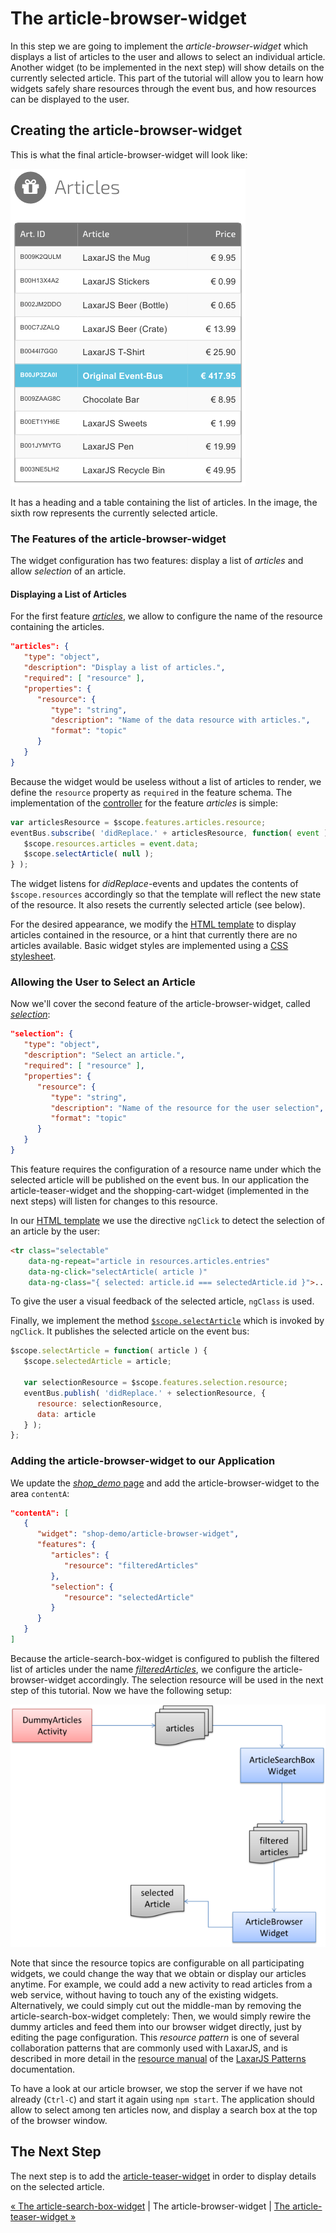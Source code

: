 # The article-browser-widget

In this step we are going to implement the _article-browser-widget_ which displays a list of articles to the user and allows to select an individual article.
Another widget (to be implemented in the next step) will show details on the currently selected article.
This part of the tutorial will allow you to learn how widgets safely share resources through the event bus, and how resources can be displayed to the user.


## Creating the article-browser-widget

This is what the final article-browser-widget will look like:

![article-browser-widget](img/article_browser_widget.png)

It has a heading and a table containing the list of articles.
In the image, the sixth row represents the currently selected article.


### The Features of the article-browser-widget

The widget configuration has two features: display a list of *articles* and allow *selection* of an article.


#### Displaying a List of Articles

For the first feature [*articles*](../../includes/widgets/shop-demo/article-browser-widget/widget.json#L16-27), we allow to configure the name of the resource containing the articles.

```json
"articles": {
   "type": "object",
   "description": "Display a list of articles.",
   "required": [ "resource" ],
   "properties": {
      "resource": {
         "type": "string",
         "description": "Name of the data resource with articles.",
         "format": "topic"
      }
   }
}
```

Because the widget would be useless without a list of articles to render, we define the `resource` property as `required` in the feature schema.
The implementation of the [controller](../../includes/widgets/shop-demo/article-browser-widget/article-browser-widget.js#L18-22) for the feature *articles* is simple:

```javascript
var articlesResource = $scope.features.articles.resource;
eventBus.subscribe( 'didReplace.' + articlesResource, function( event ) {
   $scope.resources.articles = event.data;
   $scope.selectArticle( null );
} );
```

The widget listens for _didReplace_-events and updates the contents of `$scope.resources` accordingly so that the template will reflect the new state of the resource.
It also resets the currently selected article (see below).

For the desired appearance, we modify the [HTML template](../../includes/widgets/shop-demo/article-browser-widget/default.theme/article-browser-widget.html) to display articles contained in the resource, or a hint that currently there are no articles available.
Basic widget styles are implemented using a [CSS stylesheet](../../includes/widgets/shop-demo/article-browser-widget/default.theme/css/article-browser-widget.css).


### Allowing the User to Select an Article

Now we'll cover the second feature of the article-browser-widget, called [*selection*](../../includes/widgets/shop-demo/article-browser-widget/widget.json#L29-40):

```json
"selection": {
   "type": "object",
   "description": "Select an article.",
   "required": [ "resource" ],
   "properties": {
      "resource": {
         "type": "string",
         "description": "Name of the resource for the user selection",
         "format": "topic"
      }
   }
}
```

This feature requires the configuration of a resource name under which the selected article will be published on the event bus.
In our application the article-teaser-widget and the shopping-cart-widget (implemented in the next steps) will listen for changes to this resource.

In our [HTML template](../../includes/widgets/shop-demo/article-browser-widget/default.theme/article-browser-widget.html#L25) we use the directive `ngClick` to detect the selection of an article by the user:

```html
<tr class="selectable"
    data-ng-repeat="article in resources.articles.entries"
    data-ng-click="selectArticle( article )"
    data-ng-class="{ selected: article.id === selectedArticle.id }">...</tr>
```

To give the user a visual feedback of the selected article, `ngClass` is used.

Finally, we implement the method [`$scope.selectArticle`](../../includes/widgets/shop-demo/article-browser-widget/article-browser-widget.js#L26-34) which is invoked by `ngClick`.
It publishes the selected article on the event bus:

```javascript
$scope.selectArticle = function( article ) {
   $scope.selectedArticle = article;

   var selectionResource = $scope.features.selection.resource;
   eventBus.publish( 'didReplace.' + selectionResource, {
      resource: selectionResource,
      data: article
   } );
};
```


### Adding the article-browser-widget to our Application

We update the [*shop_demo* page](../../application/pages/shop_demo.json#L30-42) and add the article-browser-widget to the area `contentA`:

```json
"contentA": [
   {
      "widget": "shop-demo/article-browser-widget",
      "features": {
         "articles": {
            "resource": "filteredArticles"
         },
         "selection": {
            "resource": "selectedArticle"
         }
      }
   }
]
```

Because the article-search-box-widget is configured to publish the filtered list of articles under the name [*filteredArticles*](../../application/pages/shop_demo.json#L24), we configure the article-browser-widget accordingly.
The selection resource will be used in the next step of this tutorial.
Now we have the following setup:

![Step 5](img/step5.png)

Note that since the resource topics are configurable on all participating widgets, we could change the way that we obtain or display our articles anytime.
For example, we could add a new activity to read articles from a web service, without having to touch any of the existing widgets.
Alternatively, we could simply cut out the middle-man by removing the article-search-box-widget completely:
Then, we would simply rewire the dummy articles and feed them into our browser widget directly, just by editing the page configuration.
This _resource pattern_ is one of several collaboration patterns that are commonly used with LaxarJS, and is described in more detail in the [resource manual](https://github.com/LaxarJS/laxar-patterns/blob/master/docs/patterns/resources.md#resource-patterns) of the [LaxarJS Patterns](https://github.com/LaxarJS/laxar-patterns) documentation.

To have a look at our article browser, we stop the server if we have not already (`Ctrl-C`) and start it again using `npm start`.
The application should allow to select among ten articles now, and display a search box at the top of the browser window.


## The Next Step

The next step is to add the [article-teaser-widget](06_article_teaser_widget.md) in order to display details on the selected article.

[« The article-search-box-widget](04_article_search_box_widget.md) | The article-browser-widget | [The article-teaser-widget »](06_article_teaser_widget.md)
